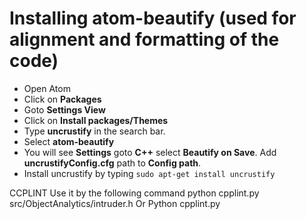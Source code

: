 # Installing atom-beautify (used for alignment and formatting of the code)
  - Open Atom
  - Click on **Packages**
  - Goto **Settings View**
  - Click on **Install packages/Themes**
  - Type **uncrustify** in the search bar.
  - Select **atom-beautify**
  - You will see **Settings** goto **C++** select **Beautify on Save**. Add **uncrustifyConfig.cfg** path to **Config path**.
  - Install uncrustify by typing `sudo apt-get install uncrustify`


CCPLINT
Use it by the following command
python cpplint.py src/ObjectAnalytics/intruder.h
Or 
Python cpplint.py <path>
